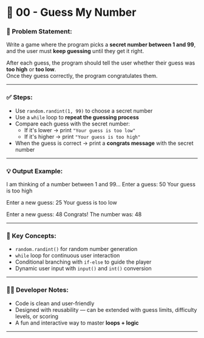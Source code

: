 # 🎯 00 - Guess My Number

### 📌 Problem Statement:
Write a game where the program picks a **secret number between 1 and 99**, and the user must **keep guessing** until they get it right.

After each guess, the program should tell the user whether their guess was **too high** or **too low**.  
Once they guess correctly, the program congratulates them.

---

### ✅ Steps:
- Use `random.randint(1, 99)` to choose a secret number  
- Use a `while` loop to **repeat the guessing process**  
- Compare each guess with the secret number:
  - If it's lower → print `"Your guess is too low"`  
  - If it's higher → print `"Your guess is too high"`  
- When the guess is correct → print a **congrats message** with the secret number

---

### 💡 Output Example:

I am thinking of a number between 1 and 99...
Enter a guess: 50
Your guess is too high

Enter a new guess: 25
Your guess is too low

Enter a new guess: 48
Congrats! The number was: 48


---

### 🧠 Key Concepts:
- `random.randint()` for random number generation  
- `while` loop for continuous user interaction  
- Conditional branching with `if-else` to guide the player  
- Dynamic user input with `input()` and `int()` conversion

---

### 👨‍💻 Developer Notes:
- Code is clean and user-friendly  
- Designed with reusability — can be extended with guess limits, difficulty levels, or scoring  
- A fun and interactive way to master **loops + logic**

---
